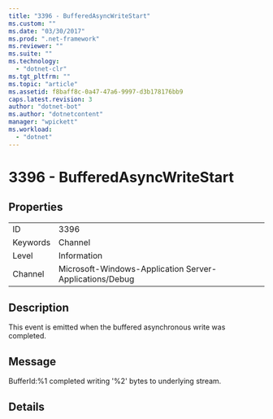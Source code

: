 ```yaml
---
title: "3396 - BufferedAsyncWriteStart"
ms.custom: ""
ms.date: "03/30/2017"
ms.prod: ".net-framework"
ms.reviewer: ""
ms.suite: ""
ms.technology: 
  - "dotnet-clr"
ms.tgt_pltfrm: ""
ms.topic: "article"
ms.assetid: f8baff8c-0a47-47a6-9997-d3b178176bb9
caps.latest.revision: 3
author: "dotnet-bot"
ms.author: "dotnetcontent"
manager: "wpickett"
ms.workload: 
  - "dotnet"
---
```

# 3396 - BufferedAsyncWriteStart
## Properties  
  
|||  
|-|-|  
|ID|3396|  
|Keywords|Channel|  
|Level|Information|  
|Channel|Microsoft-Windows-Application Server-Applications/Debug|  
  
## Description  
 This event is emitted when the buffered asynchronous write was completed.  
  
## Message  
 BufferId:%1 completed writing '%2' bytes to underlying stream.  
  
## Details
